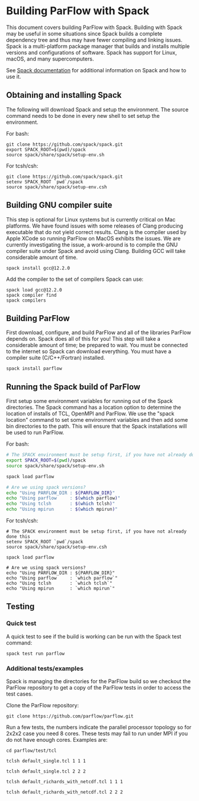 # Building ParFlow with Spack

This document covers building ParFlow with Spack.  Building with Spack may be useful
in some situations since Spack builds a complete dependency tree and
thus may have fewer compiling and linking issues.  Spack is a
multi-platform package manager that builds and installs multiple
versions and configurations of software. Spack has support for Linux,
macOS, and many supercomputers.

See [Spack documentation](https://spack.io) for additional information
on Spack and how to use it.

## Obtaining and installing Spack

The following will download Spack and setup the environment.  The
source command needs to be done in every new shell to set setup the
environment.

For bash:

```shell
git clone https://github.com/spack/spack.git
export SPACK_ROOT=$(pwd)/spack
source spack/share/spack/setup-env.sh
```

For tcsh/csh:

```shell
git clone https://github.com/spack/spack.git
setenv SPACK_ROOT `pwd`/spack
source spack/share/spack/setup-env.csh
```

## Building GNU compiler suite

This step is optional for Linux systems but is currently critical on
Mac platforms.  We have found issues with some releases of Clang
producing executable that do not yield correct results.  Clang is the
compiler used by Apple XCode so running ParFlow on MacOS exhibits the
issues.  We are currently investigating the issue, a work-around is to
compile the GNU compiler suite under Spack and avoid using Clang.
Building GCC will take considerable amount of time.

```shell
spack install gcc@12.2.0
```

Add the compiler to the set of compilers Spack can use:

```shell
spack load gcc@12.2.0
spack compiler find
spack compilers
```
## Building ParFlow

First download, configure, and build ParFlow and all of the libraries
ParFlow depends on.  Spack does all of this for you!  This step will
take a considerable amount of time; be prepared to wait.  You must be
connected to the internet so Spack can download everything.  You must
have a compiler suite (C/C++/Fortran) installed.

```shell
spack install parflow
```

## Running the Spack build of ParFlow 

First setup some environment variables for running out of the Spack
directories.  The Spack command has a location option to determine the
location of installs of TCL, OpenMPI and ParFlow.  We use the "spack
location" command to set some environment variables and then add some
bin directories to the path.  This will ensure that the Spack
installations will be used to run ParFlow.

For bash:

```bash
# The SPACK environment must be setup first, if you have not already done this
export SPACK_ROOT=$(pwd)/spack
source spack/share/spack/setup-env.sh

spack load parflow

# Are we using spack versions?
echo "Using PARFLOW_DIR : ${PARFLOW_DIR}"
echo "Using parflow     : $(which parflow)"
echo "Using tclsh       : $(which tclsh)"
echo "Using mpirun      : $(which mpirun)"
```

For tcsh/csh:

```shell
# The SPACK environment must be setup first, if you have not already done this
setenv SPACK_ROOT `pwd`/spack
source spack/share/spack/setup-env.csh

spack load parflow

# Are we using spack versions?
echo "Using PARFLOW_DIR : ${PARFLOW_DIR}"
echo "Using parflow     : `which parflow`"
echo "Using tclsh       : `which tclsh`"
echo "Using mpirun      : `which mpirun`"
```

## Testing 

### Quick test

A quick test to see if the build is working can be run with the Spack test command:

```shell
spack test run parflow
```

### Additional tests/examples

Spack is managing the directories for the ParFlow build so we checkout
the ParFlow repository to get a copy of the ParFlow tests in order
to access the test cases.

Clone the ParFlow repository:

```shell
git clone https://github.com/parflow/parflow.git
```

Run a few tests, the numbers indicate the parallel processor topology
so for 2x2x2 case you need 8 cores.  These tests may fail to run under
MPI if you do not have enough cores.  Examples are:

```shell
cd parflow/test/tcl

tclsh default_single.tcl 1 1 1

tclsh default_single.tcl 2 2 2

tclsh default_richards_with_netcdf.tcl 1 1 1

tclsh default_richards_with_netcdf.tcl 2 2 2
```
